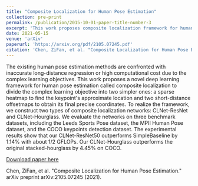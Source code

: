 ```yaml
---
title: "Composite Localization for Human Pose Estimation"
collection: pre-print
permalink: /publication/2015-10-01-paper-title-number-3
excerpt: 'This work proposes composite localization framework for human pose estimation by dividing the complex learning objective into two simpler ones.'
date: 2021-05-15
venue: 'arXiv'
paperurl: 'https://arxiv.org/pdf/2105.07245.pdf'
citation: 'Chen, ZiFan, et al. "Composite Localization for Human Pose Estimation." arXiv preprint arXiv:2105.07245 (2021).'
---
```

The existing human pose estimation methods are confronted with inaccurate long-distance regression or high computational cost due to the complex learning objectives. This work proposes a novel deep learning framework for human pose estimation called composite localization to divide the complex learning objective into two simpler ones: a sparse heatmap to find the keypoint's approximate location and two short-distance offsetmaps to obtain its final precise coordinates. To realize the framework, we construct two types of composite localization networks: CLNet-ResNet and CLNet-Hourglass. We evaluate the networks on three benchmark datasets, including the Leeds Sports Pose dataset, the MPII Human Pose dataset, and the COCO keypoints detection dataset. The experimental results show that our CLNet-ResNet50 outperforms SimpleBaseline by 1.14% with about 1/2 GFLOPs. Our CLNet-Hourglass outperforms the original stacked-hourglass by 4.45% on COCO.

[Download paper here](https://arxiv.org/pdf/2105.07245.pdf)

Chen, ZiFan, et al. "Composite Localization for Human Pose Estimation." arXiv preprint arXiv:2105.07245 (2021).
